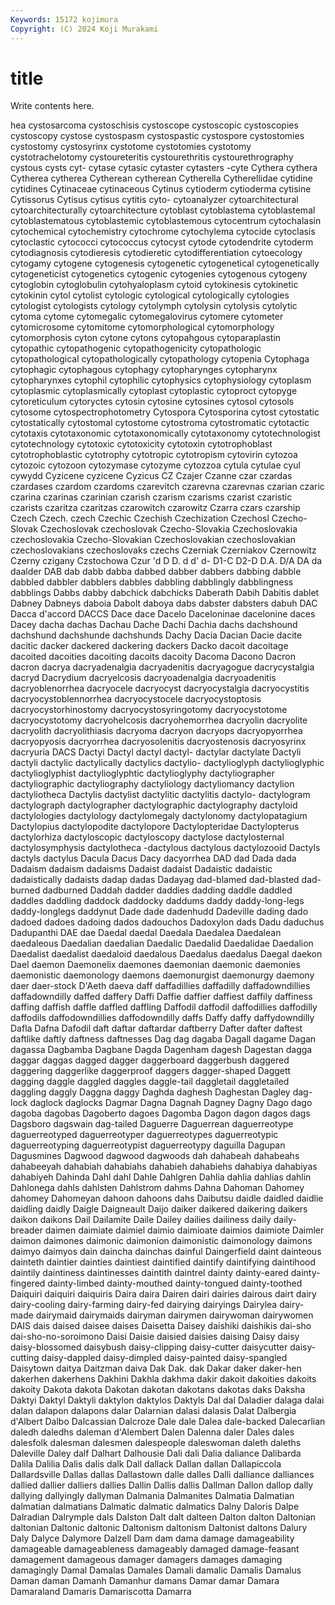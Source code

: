 ```yaml
---
Keywords: 15172 kojimura
Copyright: (C) 2024 Koji Murakami
---
```


# title

Write contents here.



hea cystosarcoma cystoschisis cystoscope cystoscopic cystoscopies cystoscopy cystose cystospasm
cystospastic cystospore cystostomies cystostomy cystosyrinx cystotome cystotomies cystotomy cystotrachelotomy cystoureteritis
cystourethritis cystourethrography cystous cysts cyt- cytase cytasic cytaster cytasters -cyte
Cythera cythera Cytherea cytherea Cytherean cytherean Cytherella Cytherellidae cytidine cytidines
Cytinaceae cytinaceous Cytinus cytioderm cytioderma cytisine Cytissorus Cytisus cytisus cytitis
cyto- cytoanalyzer cytoarchitectural cytoarchitecturally cytoarchitecture cytoblast cytoblastema cytoblastemal cytoblastematous cytoblastemic
cytoblastemous cytocentrum cytochalasin cytochemical cytochemistry cytochrome cytochylema cytocide cytoclasis cytoclastic
cytococci cytococcus cytocyst cytode cytodendrite cytoderm cytodiagnosis cytodieresis cytodieretic cytodifferentiation
cytoecology cytogamy cytogene cytogenesis cytogenetic cytogenetical cytogenetically cytogeneticist cytogenetics cytogenic
cytogenies cytogenous cytogeny cytoglobin cytoglobulin cytohyaloplasm cytoid cytokinesis cytokinetic cytokinin
cytol cytolist cytologic cytological cytologically cytologies cytologist cytologists cytology cytolymph
cytolysin cytolysis cytolytic cytoma cytome cytomegalic cytomegalovirus cytomere cytometer cytomicrosome
cytomitome cytomorphological cytomorphology cytomorphosis cyton cytone cytons cytopahgous cytoparaplastin cytopathic
cytopathogenic cytopathogenicity cytopathologic cytopathological cytopathologically cytopathology cytopenia Cytophaga cytophagic cytophagous
cytophagy cytopharynges cytopharynx cytopharynxes cytophil cytophilic cytophysics cytophysiology cytoplasm cytoplasmic
cytoplasmically cytoplast cytoplastic cytoproct cytopyge cytoreticulum cytoryctes cytosin cytosine cytosines
cytosol cytosols cytosome cytospectrophotometry Cytospora Cytosporina cytost cytostatic cytostatically cytostomal
cytostome cytostroma cytostromatic cytotactic cytotaxis cytotaxonomic cytotaxonomically cytotaxonomy cytotechnologist cytotechnology
cytotoxic cytotoxicity cytotoxin cytotrophoblast cytotrophoblastic cytotrophy cytotropic cytotropism cytovirin cytozoa
cytozoic cytozoon cytozymase cytozyme cytozzoa cytula cytulae cyul cywydd Cyzicene
cyzicene Cyzicus CZ Czajer Czanne czar czardas czardases czardom czardoms
czarevitch czarevna czarevnas czarian czaric czarina czarinas czarinian czarish czarism
czarisms czarist czaristic czarists czaritza czaritzas czarowitch czarowitz Czarra czars
czarship Czech Czech. czech Czechic Czechish Czechization Czechosl Czecho-Slovak Czechoslovak
czechoslovak Czecho-Slovakia Czechoslovakia czechoslovakia Czecho-Slovakian Czechoslovakian czechoslovakian czechoslovakians czechoslovaks czechs
Czerniak Czerniakov Czernowitz Czerny czigany Czstochowa Czur 'd D D.
d d' d- D1-C D2-D D.A. D/A DA da daalder
DAB dab dabb dabba dabbed dabber dabbers dabbing dabble dabbled
dabbler dabblers dabbles dabbling dabblingly dabblingness dabblings Dabbs dabby dabchick
dabchicks Daberath Dabih Dabitis dablet Dabney Dabneys daboia Dabolt daboya
dabs dabster dabsters dabuh DAC Dacca d'accord DACCS Dace dace
Dacelo Daceloninae dacelonine daces Dacey dacha dachas Dachau Dache Dachi
Dachia dachs dachshound dachshund dachshunde dachshunds Dachy Dacia Dacian Dacie
dacite dacitic dacker dackered dackering dackers Dacko dacoit dacoitage dacoited
dacoities dacoiting dacoits dacoity Dacoma Dacono Dacron dacron dacrya dacryadenalgia
dacryadenitis dacryagogue dacrycystalgia dacryd Dacrydium dacryelcosis dacryoadenalgia dacryoadenitis dacryoblenorrhea dacryocele
dacryocyst dacryocystalgia dacryocystitis dacryocystoblennorrhea dacryocystocele dacryocystoptosis dacryocystorhinostomy dacryocystosyringotomy dacryocystotome dacryocystotomy
dacryohelcosis dacryohemorrhea dacryolin dacryolite dacryolith dacryolithiasis dacryoma dacryon dacryops dacryopyorrhea
dacryopyosis dacryorrhea dacryosolenitis dacryostenosis dacryosyrinx dacryuria DACS Dactyi Dactyl dactyl
dactyl- dactylar dactylate Dactyli dactyli dactylic dactylically dactylics dactylio- dactylioglyph
dactylioglyphic dactylioglyphist dactylioglyphtic dactylioglyphy dactyliographer dactyliographic dactyliography dactyliology dactyliomancy dactylion
dactyliotheca Dactylis dactylist dactylitic dactylitis dactylo- dactylogram dactylograph dactylographer dactylographic
dactylography dactyloid dactylologies dactylology dactylomegaly dactylonomy dactylopatagium Dactylopius dactylopodite dactylopore
Dactylopteridae Dactylopterus dactylorhiza dactyloscopic dactyloscopy dactylose dactylosternal dactylosymphysis dactylotheca -dactylous
dactylous dactylozooid Dactyls dactyls dactylus Dacula Dacus Dacy dacyorrhea DAD
dad Dada dada Dadaism dadaism dadaisms Dadaist dadaist Dadaistic dadaistic
dadaistically dadaists dadap dadas Dadayag dad-blamed dad-blasted dad-burned dadburned Daddah
dadder daddies dadding daddle daddled daddles daddling daddock daddocky daddums
daddy daddy-long-legs daddy-longlegs daddynut Dade dade dadenhudd Dadeville dading dado
dadoed dadoes dadoing dados dadouchos Dadoxylon dads Dadu daduchus Dadupanthi
DAE dae Daedal daedal Daedala Daedalea Daedalean daedaleous Daedalian daedalian
Daedalic Daedalid Daedalidae Daedalion Daedalist daedalist daedaloid daedalous Daedalus daedalus
Daegal daekon Dael daemon Daemonelix daemones daemonian daemonic daemonies daemonistic
daemonology daemons daemonurgist daemonurgy daemony daer daer-stock D'Aeth daeva daff
daffadillies daffadilly daffadowndillies daffadowndilly daffed daffery Daffi Daffie daffier daffiest
daffily daffiness daffing daffish daffle daffled daffling Daffodil daffodil daffodillies
daffodilly daffodils daffodowndillies daffodowndilly daffs Daffy daffy daffydowndilly Dafla Dafna
Dafodil daft daftar daftardar daftberry Dafter dafter daftest daftlike daftly
daftness daftnesses Dag dag dagaba Dagall dagame Dagan dagassa Dagbamba
Dagbane Dagda Dagenham dagesh Dagestan dagga daggar daggas dagged dagger
daggerboard daggerbush daggered daggering daggerlike daggerproof daggers dagger-shaped Daggett dagging
daggle daggled daggles daggle-tail daggletail daggletailed daggling daggly Daggna daggy
Daghda daghesh Daghestan Dagley dag-lock daglock daglocks Dagmar Dagna Dagnah
Dagney Dagny Dago dago dagoba dagobas Dagoberto dagoes Dagomba Dagon
dagon dagos dags Dagsboro dagswain dag-tailed Daguerre Daguerrean daguerreotype daguerreotyped
daguerreotyper daguerreotypes daguerreotypic daguerreotyping daguerreotypist daguerreotypy daguilla Dagupan Dagusmines Dagwood
dagwood dagwoods dah dahabeah dahabeahs dahabeeyah dahabiah dahabiahs dahabieh dahabiehs
dahabiya dahabiyas dahabiyeh Dahinda Dahl dahl Dahle Dahlgren Dahlia dahlia
dahlias dahlin Dahlonega dahls dahlsten Dahlstrom dahms Dahna Dahoman Dahomey
dahomey Dahomeyan dahoon dahoons dahs Daibutsu daidle daidled daidlie daidling
daidly Daigle Daigneault Daijo daiker daikered daikering daikers daikon daikons
Dail Dailamite Daile Dailey dailies dailiness daily daily-breader daimen daimiate
daimiel daimio daimioate daimios daimiote Daimler daimon daimones daimonic daimonion
daimonistic daimonology daimons daimyo daimyos dain daincha dainchas dainful Daingerfield
daint dainteous dainteth daintier dainties daintiest daintified daintify daintifying daintihood
daintily daintiness daintinesses daintith daintrel dainty dainty-eared dainty-fingered dainty-limbed dainty-mouthed
dainty-tongued dainty-toothed Daiquiri daiquiri daiquiris Daira daira Dairen dairi dairies
dairous dairt dairy dairy-cooling dairy-farming dairy-fed dairying dairyings Dairylea dairy-made
dairymaid dairymaids dairyman dairymen dairywoman dairywomen DAIS dais daised daisee
daises Daisetta Daisey daishiki daishikis dai-sho dai-sho-no-soroimono Daisi Daisie daisied
daisies daising Daisy daisy daisy-blossomed daisybush daisy-clipping daisy-cutter daisycutter daisy-cutting
daisy-dappled daisy-dimpled daisy-painted daisy-spangled Daisytown daitya Daitzman daiva Dak Dak.
dak Dakar daker daker-hen dakerhen dakerhens Dakhini Dakhla dakhma dakir
dakoit dakoities dakoits dakoity Dakota dakota Dakotan dakotan dakotans dakotas
daks Daksha Daktyi Daktyl Daktyli daktylon daktylos Daktyls Dal dal
Daladier dalaga dalai dalan dalapon dalapons dalar Dalarnian dalasi dalasis
Dalat Dalbergia d'Albert Dalbo Dalcassian Dalcroze Dale dale Dalea dale-backed
Dalecarlian daledh daledhs daleman d'Alembert Dalen Dalenna daler Dales dales
dalesfolk dalesman dalesmen dalespeople daleswoman daleth daleths Daleville Daley dalf
Dalhart Dalhousie Dali dali Dalia daliance Dalibarda Dalila Dalilia Dalis
dalis dalk Dall dallack Dallan dallan Dallapiccola Dallardsville Dallas dallas
Dallastown dalle dalles Dalli dalliance dalliances dallied dallier dalliers dallies
Dallin Dallis dallis Dallman Dallon dallop dally dallying dallyingly dallyman
Dalmania Dalmanites Dalmatia Dalmatian dalmatian dalmatians Dalmatic dalmatic dalmatics Dalny
Daloris Dalpe Dalradian Dalrymple dals Dalston Dalt dalt dalteen Dalton
dalton Daltonian daltonian Daltonic daltonic Daltonism daltonism Daltonist daltons Dalury
Daly Dalyce Dalymore Dalzell Dam dam dama damage damageability damageable
damageableness damageably damaged damage-feasant damagement damageous damager damagers damages damaging
damagingly Damal Damalas Damales Damali damalic Damalis Damalus Daman daman
Damanh Damanhur damans Damar damar Damara Damaraland Damaris Damariscotta Damarra
